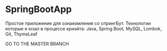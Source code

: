 # SpringBootApp
Простое приложение для ознакомления со спрингБут. Технологии которые я юзал в процессе криэйта: Java, Spring Boot, MySQL, Lombok, Git, ThymeLeaf


GO TO THE MASTER BRANCH
